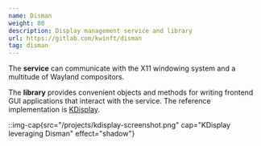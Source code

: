 ```yaml
---
name: Disman
weight: 80
description: Display management service and library
url: https://gitlab.com/kwinft/disman
tag: disman
---
```

The **service** can communicate with the X11 windowing system and a multitude of Wayland compositors.

The **library** provides convenient objects and methods for writing frontend GUI applications that interact with the service. The reference implementation is [KDisplay](https://gitlab.com/kwinft/kdisplay).

::img-cap{src="/projects/kdisplay-screenshot.png" cap="KDisplay leveraging Disman" effect="shadow"}
